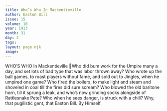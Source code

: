 ```yaml
---
title: Who’s Who In Mackentieville
author: Easton Bill
issue: 15
volume: 10
year: 1913
month: 31
day: 2
tags:
layout: page.njk
image:
---
```

WHO’S WHO In Mackentieville Who did bum work for the Umpire many a day, and set lots of bad type that was labor thrown away? Who wrote up the ball games, to roast players without fame, and sold out to Jingles, when he umpired one game? Who fired the boilers, to make light and steam and shoveled in coal till the fires did sure scream? Who blowed the old baritone horn, till it sprung a leak, and who’s now grinding socks alongside of Rattlesnake Pete? Who when he sees danger, is struck with a chill? Why, that pugilistic gent, that Easton Bill. By Himself. 
